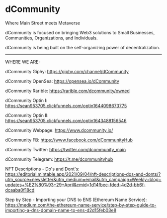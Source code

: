 # dCommunity
Where Main Street meets Metaverse  

dCommunity is focused on bringing Web3 solutions to Small Businesses, Communities, Organizations, and Individuals.  

dCommunity is being built on the self-organizing power of decentralization.
_________________________________________________________________________________________________________________________


WHERE WE ARE:

dCommunity Giphy:  https://giphy.com/channel/dCommunity

dCommunity OpenSea:  https://opensea.io/dCommunity

dCommunity Rarible:  https://rarible.com/dcommunity/owned

dCommunity Optin I:  https://sean953705.clickfunnels.com/optin1644098673775

dCommunity Optin II:  https://sean953705.clickfunnels.com/optin1643488156546

dCommunity Webpage:  https://www.dcommunity.io/

dCommunity FB:  https://www.facebook.com/dCommunityHub

dCommunity Twitter:  https://twitter.com/dcommunity_main

dCommunity Telegram:  https://t.me/dcommunityhub


NFT Descriptions - Do's and Dont's:  https://editorial.mintable.app/2021/09/04/nft-descriptions-dos-and-donts/?utm_source=newsletter&utm_medium=email&utm_campaign=Weekly+blog+updates+%E2%80%93+29+April&cmid=1d14fbec-fded-4d2d-bb6f-dcaaba0f18cd

Step by Step - Importing your DNS to ENS (Ethereum Name Service):  https://medium.com/the-ethereum-name-service/step-by-step-guide-to-importing-a-dns-domain-name-to-ens-d2d15feb03e8

